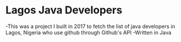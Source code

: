 # Lagos Java Developers

-This was a project I built in 2017 to fetch the list of java developers in Lagos, Nigeria who use github through Github's API
-Written in Java
